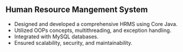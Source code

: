 ## Human Resource Mangement System
- Designed and developed a comprehensive HRMS using Core Java. 
- Utilized OOPs concepts, multithreading, and exception handling. 
- Integrated with MySQL databases. 
- Ensured scalability, security, and maintainability. 

